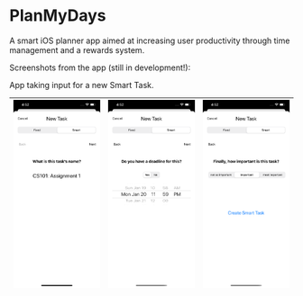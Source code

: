 # PlanMyDays
A smart iOS planner app aimed at increasing user productivity through time management and a rewards system.

Screenshots from the app (still in development!):

App taking input for a new Smart Task.

| ![Alt text](Screenshot1.png?raw=true "Title") | ![Alt text](Screenshot2.png?raw=true "Title") | ![Alt text](Screenshot3.png?raw=true "Title") |
|:---:|:---:|:---:|
